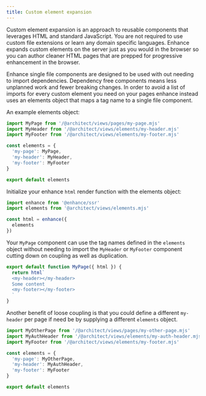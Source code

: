 ```yaml
---
title: Custom element expansion
---
```


Custom element expansion is an approach to reusable components that leverages HTML and standard JavaScript. You are not required to use custom file extensions or learn any domain specific languages. Enhance expands custom elements on the server just as you would in the browser so you can author cleaner HTML pages that are prepped for progressive enhancement in the browser.

Enhance single file components are designed to be used with out needing to import dependencies. Dependency free components means less unplanned work and fewer breaking changes. In order to avoid a list of imports for every custom element you need on your pages enhance instead uses an elements object that maps a tag name to a single file component.

An example elements object:
```javascript
import MyPage from '/@architect/views/pages/my-page.mjs'
import MyHeader from '/@architect/views/elements/my-header.mjs'
import MyFooter from '/@architect/views/elements/my-footer.mjs'

const elements = {
  'my-page': MyPage,
  'my-header': MyHeader,
  'my-footer': MyFooter
}

export default elements
```

Initialize your enhance `html` render function with the elements object:
```javascript
import enhance from '@enhance/ssr'
import elements from '@architect/views/elements.mjs'

const html = enhance({
  elements
})
```

Your `MyPage` component can use the tag names defined in the `elements` object without needing to import the `MyHeader` or `MyFooter` component cutting down on coupling as well as duplication.

```javascript
export default function MyPage({ html }) {
  return html`
  <my-header></my-header>
  Some content
  <my-footer></my-footer>
  `
}
```

Another benefit of loose coupling is that you could define a different `my-header` per page if need be by supplying a different `elements` object.


```javascript
import MyOtherPage from '/@architect/views/pages/my-other-page.mjs'
import MyAuthHeader from '/@architect/views/elements/my-auth-header.mjs'
import MyFooter from '/@architect/views/elements/my-footer.mjs'

const elements = {
  'my-page': MyOtherPage,
  'my-header': MyAuthHeader,
  'my-footer': MyFooter
}

export default elements
```
